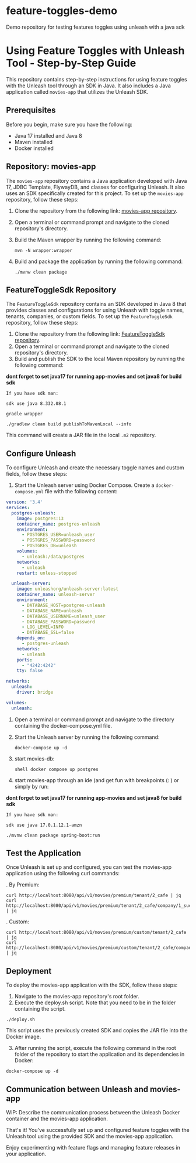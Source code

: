 # feature-toggles-demo

Demo repository for testing features toggles using unleash with a java sdk

# Using Feature Toggles with Unleash Tool - Step-by-Step Guide

This repository contains step-by-step instructions for using feature toggles with the Unleash tool through an SDK in
Java. It also includes a Java application called `movies-app` that utilizes the Unleash SDK.

## Prerequisites

Before you begin, make sure you have the following:

- Java 17 installed and Java 8
- Maven installed
- Docker installed

## Repository: movies-app

The `movies-app` repository contains a Java application developed with Java 17, JDBC Template, FlywayDB, and classes for
configuring Unleash. It also uses an SDK specifically created for this project. To set up the `movies-app` repository,
follow these steps:

1. Clone the repository from the following link: [movies-app repository](https://github.com/fernando-dm/movies-app).
2. Open a terminal or command prompt and navigate to the cloned repository's directory.
3. Build the Maven wrapper by running the following command:

   ```mvn -N wrapper:wrapper```

4. Build and package the application by running the following command:

   ```./mvnw clean package```

## FeatureToggleSdk Repository

The `FeatureToggleSdk` repository contains an SDK developed in Java 8 that provides classes and configurations for using
Unleash with toggle names, tenants, companies, or custom fields. To set up the `FeatureToggleSdk` repository, follow
these steps:

1. Clone the repository from the following
   link: [FeatureToggleSdk repository](https://github.com/fernando-dm/FeatureToggleSdk).
2. Open a terminal or command prompt and navigate to the cloned repository's directory.
3. Build and publish the SDK to the local Maven repository by running the following command:

**dont forget to set java17 for running app-movies and set java8 for build sdk**

```shell
If you have sdk man:

sdk use java 8.332.08.1
```

```shell
gradle wrapper
```

```./gradlew clean build publishToMavenLocal --info```

This command will create a JAR file in the local `.m2` repository.

## Configure Unleash

To configure Unleash and create the necessary toggle names and custom fields, follow these steps:

1. Start the Unleash server using Docker Compose. Create a `docker-compose.yml` file with the following content:

```yaml
version: '3.4'
services:
  postgres-unleash:
    image: postgres:13
    container_name: postgres-unleash
    environment:
      - POSTGRES_USER=unleash_user
      - POSTGRES_PASSWORD=password
      - POSTGRES_DB=unleash
    volumes:
      - unleash:/data/postgres
    networks:
      - unleash
    restart: unless-stopped

  unleash-server:
    image: unleashorg/unleash-server:latest
    container_name: unleash-server
    environment:
      - DATABASE_HOST=postgres-unleash
      - DATABASE_NAME=unleash
      - DATABASE_USERNAME=unleash_user
      - DATABASE_PASSWORD=password
      - LOG_LEVEL=INFO
      - DATABASE_SSL=false
    depends_on:
      - postgres-unleash
    networks:
      - unleash
    ports:
      - "4242:4242"
    tty: false

networks:
  unleash:
    driver: bridge

volumes:
  unleash:
```

1. Open a terminal or command prompt and navigate to the directory containing the docker-compose.yml file.
2. Start the Unleash server by running the following command:

   ```docker-compose up -d```

3. start movies-db:

   ```shell docker compose up postgres```
4. start movies-app through an ide (and get fun with breakpoints (: ) or simply by run:

**dont forget to set java17 for running app-movies and set java8 for build sdk**

```shell
If you have sdk man:

sdk use java 17.0.1.12.1-amzn
```
```shell
./mvnw clean package spring-boot:run
```

## Test the Application
Once Unleash is set up and configured, you can test the movies-app application using the following curl commands:

. By Premium:

```shell
curl http://localhost:8080/api/v1/movies/premium/tenant/2_cafe | jq
curl http://localhost:8080/api/v1/movies/premium/tenant/2_cafe/company/1_sucursal_devoto | jq
```

. Custom:

```shell
curl http://localhost:8080/api/v1/movies/premium/custom/tenant/2_cafe | jq
curl http://localhost:8080/api/v1/movies/premium/custom/tenant/2_cafe/company/1_sucursal_devoto | jq
```

## Deployment

To deploy the movies-app application with the SDK, follow these steps:

1. Navigate to the movies-app repository's root folder.
2. Execute the deploy.sh script. Note that you need to be in the folder containing the script.

```shell
./deploy.sh
```

This script uses the previously created SDK and copies the JAR file into the Docker image.

3. After running the script, execute the following command in the root folder of the repository to start the application
   and its dependencies in Docker:

```shell
docker-compose up -d
```

## Communication between Unleash and movies-app

WIP: Describe the communication process between the Unleash Docker container and the movies-app application.

That's it! You've successfully set up and configured feature toggles with the Unleash tool using the provided SDK and
the movies-app application.

Enjoy experimenting with feature flags and managing feature releases in your application.

